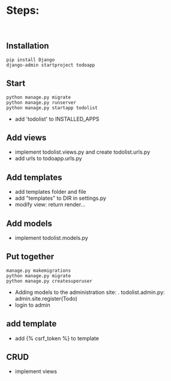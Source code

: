 <h1>Steps:</h1>
<br />

<h2>Installation</h2>

```
pip install Django
django-admin startproject todoapp
```

<h2>Start</h2>

```
python manage.py migrate
python manage.py runserver
python manage.py startapp todolist
```
- add 'todolist' to INSTALLED_APPS

<h2>Add views</h2>

- implement todolist.views.py and create todolist.urls.py
- add urls to todoapp.urls.py

<h2>Add templates</h2>

- add templates folder and file
- add "templates" to DIR in settings.py
- modify view: return render...

<h2>Add models</h2>

- implement todolist.models.py

<h2>Put together</h2>

```
manage.py makemigrations
python manage.py migrate
python manage.py createsuperuser
```

- Adding models to the administration site:
 . todolist.admin.py: admin.site.register(Todo)
- login to admin

<h2>add template</h2>

- add {% csrf_token %} to template

<h2>CRUD</h2>

- implement views

